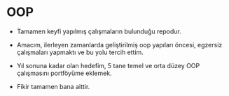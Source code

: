 # OOP
- Tamamen keyfi yapılmış çalışmaların bulunduğu repodur.

- Amacım, ilerleyen zamanlarda geliştirilmiş oop yapıları öncesi, egzersiz çalışmaları yapmaktı ve bu yolu tercih ettim.

- Yıl sonuna kadar olan hedefim, 5 tane temel ve orta düzey OOP çalışmasını portföyüme eklemek. 

- Fikir tamamen bana aittir. 

